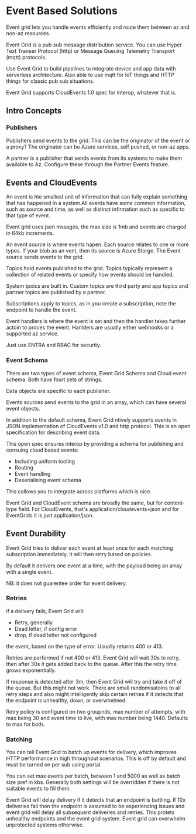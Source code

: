 # Event Based Solutions

Event grid lets you handle events efficiently and route them between az and non-az resources.

Event Grid is a pub sub message distribution service. You can use Hyper Text Transer Protocol (http) or Message Queuing Telemetry Transport (mqtt) protocols. 

Use Event Grid to build pipelines to integrate device and app data with serverless architecture. Also able to use mqtt for IoT things and HTTP things for classic pub sub situations. 

Event Grid supports CloudEvents 1.0 spec for interop, whatever that is. 

## Intro Concepts

### Publishers

Publishers send events to the grid. This can be the originator of the event or a proxy? The originator can be Azure services, self pushed, or non-az apps.

A partner is a publisher that sends events from its systems to make them available to Az. Configure these through the Partner Events feature. 

## Events and CloudEvents

An event is hte smallest unit of information that can fully explain something that has happened in a system.All events have some common information, such as source and time, as well as distinct infirmation such as specific to that type of event.

Event grid uses json mssages, the max size is 1mb and events are charged in 64kb increments.

An event source is where events hapen. Each source relates to one or more types. If your blob as an vent, then its source is Azure Storge. The Event source sends events to the grid.

Topics hold events published to the grid. Topics typically represent a collection of related events or specify how events should be handled. 

System tpoics are built in. Custom topics are third party and app topics and partner topics are published by a partner.

Subscriptions apply to topics, as in you create a subscription, note the endpoint to handle the event. 

Event handlers is where the event is set and then the handler takes further actoin to proces the event. Hanlders are usually either webhooks or a supported az service. 

Just use ENTRA and RBAC for security.

### Event Schema

There are two types of event schema, Event Grid Schema and Cloud event schema. Both have fourt sets of strings.

Data objects are specific to each publisher. 

Events sources send events to the grid in an array, which can have several event objects. 

In addition to the default schema, Event Grid ntively supports events in JSON implementation of CloudEvents v1.0 and http protocol. This is an open specification for describing event data. 

This open spec ensures interop by providing a schema for publishing and consuing cloud based events:

- Including uniform tooling
- Routing
- Event handling
- Deserialising event schema

This callows you to integrate across platforms which is nice. 

Event Grid and CloudEvent schema are broadly the same, but for content-type field. For CloudEvents, that's application/cloudevents+json and for EventGrids it is just application/json.

## Event Durability

Event Grid tries to deliver each event at least once for each matching subscription immediately. It will then retry based on policies.

By default it delivers one event at a time, with the payload being an array with a single event.

NB: it does not guarentee order for event delivery.

### Retries

if a delivery fails, Event Grid will:

- Retry, generally
- Dead letter, if config error
- drop, if dead letter not configured

the event, based on the type of error. Usually returns 400 or 413.

Retries are performed if not 400 or 413. Event Grid will wait 30s to retry, then after 30s it gets added back to the queue. After this the retry time grows exponentially.

If response is detected after 3m, then Event Grid will try and take it off of the queue. But this might not work. There are small randomisatoins to all retry steps and also might intelligently skip certain retries if it detects that the endpoint is unhealthy, down, or overwhelmed. 

Retry policy is configured on two groupnds, max number of attempts, with max being 30 and event time to live, with max number being 1440. Defaults to max for both. 

### Batching 

You can tell Event Grid to batch up events for delivery, which improves HTTP performance in high throughput scenarios. This is off by default and must be turned on per sub using portal.

You can set max events per batch, between 1 and 5000 as well as batch size pref in kbs. Generally both settings will be overridden if there is not suitable events to fill them.

Event Grid will delay delivery if it detects that an endpoint is battling. If 10x deliveries fail then the endpoint is assumed to be experiencing issues and event grid will delay all subsequent deliveries and retries. This protets unhealthy endpoints and the event grid system. Event grid can overwhelm unprotected systems otherwise. 

